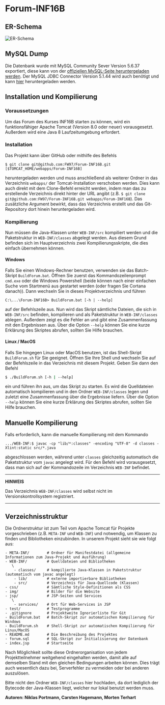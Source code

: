 <!-- @author Niklas Portmann -->
# Forum-INF16B

## ER-Schema

![ER-Schema](https://i.imgur.com/BoJxF6s.png) 

<!-- @author Carsten Hagemann, Morten Terhart -->
## MySQL Dump
Die Datenbank wurde mit MySQL Community Sever Version 5.6.37 exportiert, diese kann von der
[offiziellen MySQL-Seite heruntergeladen werden](https://dev.mysql.com/downloads/mysql/5.6.html#downloads).
Der MySQL JDBC Connector Version 5.1.44 wird auch benötigt und kann
[hier](https://dev.mysql.com/downloads/connector/j/5.1.html) heruntergeladen werden.

<!-- @author Morten Terhart -->
## Installation und Kompilierung

### Voraussetzungen
Um das Forum des Kurses INF16B starten zu können, wird ein funktionsfähiger Apache Tomcat (Version 8.0
oder neuer) vorausgesetzt. Außerdem wird eine Java 8 Laufzeitumgebung erfordert.

### Installation
Das Projekt kann über GitHub oder mithilfe des Befehls

```text
$ git clone git@github.com:FW97/Forum-INF16B.git [$TOMCAT_HOME/webapps/Forum-INF16B]
```

heruntergeladen werden und muss anschließend als weiterer Ordner in das Verzeichnis `webapps/`
der Tomcat-Installation verschoben werden. Dies kann auch direkt mit dem Clone-Befehl erreicht
werden, indem man das zu erstellende Verzeichnis direkt hinter der URL angibt (z.B.
`$ git clone git@github.com:FW97/Forum-INF16B.git webapps/Forum-INF16B`). Das zusätzliche
Argument bewirkt, dass das Verzeichnis erstellt und das Git-Repository dort hinein heruntergeladen
wird.

### Kompilierung
Nun müssen die Java-Klassen unter `WEB-INF/src` kompiliert werden und die Paketstruktur in `WEB-INF/classes`
abgelegt werden. Aus diesem Grund befinden sich im Hauptverzeichnis zwei Kompilierungsskripte, die dies
einfach übernehmen können.

#### Windows
Falls Sie einen Windows-Rechner benutzen, verwenden sie das Batch-Skript `BuildForum.bat`. Öffnen Sie
zuerst das Kommandozeilenprompt `cmd.exe` oder die Windows Powershell (beide können nach einer einfachen
Suche vom Startmenü aus gestartet werden (oder fragen Sie Cortana danach)). Dann wechseln Sie in
dieses Projektverzeichnis und führen

```batch
C:\...\Forum-INF16B> BuildForum.bat [-h | --help]
```

auf der Befehlszeile aus. Nun wird das Skript sämtliche Dateien, die sich in `WEB-INF/src` befinden,
kompilieren und als Paketstruktur in `WEB-INF/classes` ablegen. Außerdem zeigt es die Fehler an
und gibt eine Zusammenfassung mit den Ergebnissen aus.
Über die Option `--help` können Sie eine kurze Erklärung des Skriptes abrufen, sollten Sie Hilfe brauchen.

#### Linux / MacOS
Falls Sie hingegen Linux oder MacOS benutzen, ist das Shell-Skript `BuildForum.sh` für Sie geeignet.
Öffnen Sie Ihre Shell und wechseln Sie auf der Befehlszeile in das Verzeichnis mit diesem Projekt.
Geben Sie dann den Befehl

```bash
$ ./BuildForum.sh [-h | --help]
```

ein und führen ihn aus, um das Skript zu starten. Es wird die Quelldateien automatisch kompilieren
und in den Ordner `WEB-INF/classes` legen und zuletzt eine Zusammenfassung über die Ergebnisse liefern.
Über die Option `--help` können Sie eine kurze Erklärung des Skriptes abrufen, sollten Sie Hilfe brauchen.


## Manuelle Kompilierung

Falls erforderlich, kann die manuelle Kompilierung mit dem Kommando

```text
.../WEB-INF:$ javac -cp "lib/*:classes" -encoding "UTF-8" -d classes -Xlint:static src/*.java
```

abgeschlossen werden, während unter `classes` gleichzeitig automatisch die Paketstruktur vom `javac` angelegt wird.
Für den Befehl wird vorausgesetzt, dass man sich auf der Kommandozeile im Verzeichnis `WEB-INF` befindet.

---

**HINWEIS**

Das Verzeichnis `WEB-INF/classes` wird selbst nicht im Versionskontrollsystem registriert.

---

## Verzeichnisstruktur
Die Ordnerstruktur ist zum Teil vom Apache Tomcat für Projekte vorgeschrieben (z.B. `META-INF` und `WEB-INF`)
und notwendig, um Klassen zu finden und Bibliotheken einzubinden. In unserem Projekt sieht sie wie folgt aus:

```text
- META-INF/        # Ordner für Manifestdatei (allgemeine Informationen zum Java-Projekt und Ausführung)
- WEB-INF/         # Quelldateien und Bibliotheken
   \
    - classes/     # kompilierte Java-Klassen in Paketstruktur (automatisch vom javac angelegt)
    - lib/         # externe importierbare Bibliotheken
    - src/         # Verzeichnis für Java-Quellcode (Klassen)
- css/             # Sämtliche Style-Definitionen als CSS
- img/             # Bilder für die Website
- jsp/             # JSP-Seiten und Services
   \
    - services/    # Ort für Web-Services in JSP
- test/            # Testprogramme
- .gitignore       # Projektweite Ignorierliste für Git
- BuildForum.bat   # Batch-Skript zur automatischen Kompilierung für Windows
- BuildForum.sh    # Shell-Skript zur automatischen Kompilierung für Linux/MacOS
- README.md        # Die Beschreibung des Projektes
- forum.sql        # SQL-Skript zur Initialisierung der Datenbank
- index.jsp        # Startseite
```

Nach Möglichkeit sollte diese Ordnerorganisation von jedem Projektteilnehmer weitgehend eingehalten werden, damit
alle auf demselben Stand mit den gleichen Bedingungen arbeiten können. Dies trägt auch wesentlich dazu bei, Serverfehler
zu vermeiden oder bei anderen auszulösen.

Bitte nicht den Ordner `WEB-INF/classes` hier hochladen, da dort lediglich der Bytecode der Java-Klassen liegt,
welcher nur lokal benutzt werden muss.

**Autoren: Niklas Portmann, Carsten Hagemann, Morten Terhart**
